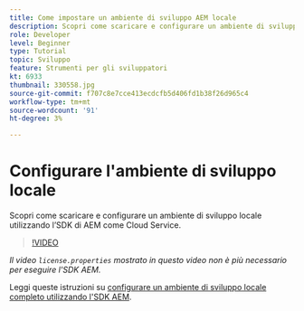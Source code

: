 ```yaml
---
title: Come impostare un ambiente di sviluppo AEM locale
description: Scopri come scaricare e configurare un ambiente di sviluppo locale utilizzando l’SDK di AEM come Cloud Service.
role: Developer
level: Beginner
type: Tutorial
topic: Sviluppo
feature: Strumenti per gli sviluppatori
kt: 6933
thumbnail: 330558.jpg
source-git-commit: f707c8e7cce413ecdcfb5d406fd1b38f26d965c4
workflow-type: tm+mt
source-wordcount: '91'
ht-degree: 3%

---
```



# Configurare l&#39;ambiente di sviluppo locale

Scopri come scaricare e configurare un ambiente di sviluppo locale utilizzando l’SDK di AEM come Cloud Service.

>[!VIDEO](https://video.tv.adobe.com/v/330558/?quality=12&learn=on)

_Il video  `license.properties` mostrato in questo video non è più necessario per eseguire l&#39;SDK AEM._

Leggi queste istruzioni su [configurare un ambiente di sviluppo locale completo utilizzando l&#39;SDK AEM](https://experienceleague.adobe.com/docs/experience-manager-learn/cloud-service/local-development-environment-set-up/overview.html).
